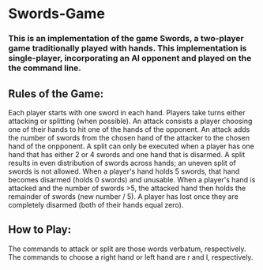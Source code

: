 # Swords-Game
### This is an implementation of the game Swords, a two-player game traditionally played with hands. This implementation is single-player, incorporating an AI opponent and played on the the command line. 

## Rules of the Game:
Each player starts with one sword in each hand.
Players take turns either attacking or splitting (when possible).
An attack consists a player choosing one of their hands to hit one of the hands of the opponent.
An attack adds the number of swords from the chosen hand of the attacker to the chosen hand of the onpponent.
A split can only be executed when a player has one hand that has either 2 or 4 swords and one hand that is disarmed.
A split results in even distribution of swords across hands; an uneven split of swords is not allowed.
When a player's hand holds 5 swords, that hand becomes disarmed (holds 0 swords) and unusable.
When a player's hand is attacked and the number of swords >5, the attacked hand then holds the remainder of swords (new number / 5).
A player has lost once they are completely disarmed (both of their hands equal zero).

## How to Play:
The commands to attack or split are those words verbatum, respectively.
The commands to choose a right hand or left hand are r and l, respectively.
